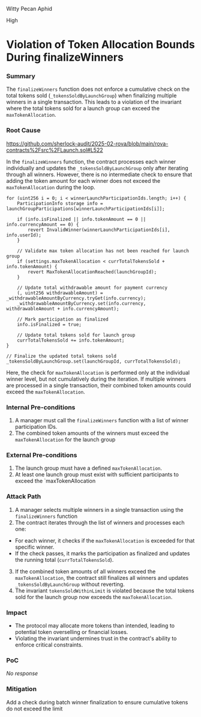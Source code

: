 Witty Pecan Aphid

High

# Violation of Token Allocation Bounds During finalizeWinners

### Summary

The  `finalizeWinners` function does not enforce a cumulative check on the total tokens sold (`_tokensSoldByLaunchGroup`) when finalizing multiple winners in a single transaction. This leads to a violation of the invariant where the total tokens sold for a launch group can exceed the `maxTokenAllocation`. 

### Root Cause

https://github.com/sherlock-audit/2025-02-rova/blob/main/rova-contracts%2Fsrc%2FLaunch.sol#L522

In the `finalizeWinners` function, the contract processes each winner individually and updates the `_tokensSoldByLaunchGroup` only after iterating through all winners. However, there is no intermediate check to ensure that adding the token amount for each winner does not exceed the `maxTokenAllocation` during the loop.

```solidity
for (uint256 i = 0; i < winnerLaunchParticipationIds.length; i++) {
    ParticipationInfo storage info = launchGroupParticipations[winnerLaunchParticipationIds[i]];

    if (info.isFinalized || info.tokenAmount == 0 || info.currencyAmount == 0) {
        revert InvalidWinner(winnerLaunchParticipationIds[i], info.userId);
    }

    // Validate max token allocation has not been reached for launch group
    if (settings.maxTokenAllocation < currTotalTokensSold + info.tokenAmount) {
        revert MaxTokenAllocationReached(launchGroupId);
    }

    // Update total withdrawable amount for payment currency
    (, uint256 withdrawableAmount) = _withdrawableAmountByCurrency.tryGet(info.currency);
    _withdrawableAmountByCurrency.set(info.currency, withdrawableAmount + info.currencyAmount);

    // Mark participation as finalized
    info.isFinalized = true;

    // Update total tokens sold for launch group
    currTotalTokensSold += info.tokenAmount;
}

// Finalize the updated total tokens sold
_tokensSoldByLaunchGroup.set(launchGroupId, currTotalTokensSold);
```
Here, the check for `maxTokenAllocation` is performed only at the individual winner level, but not cumulatively during the iteration. If multiple winners are processed in a single transaction, their combined token amounts could exceed the `maxTokenAllocation`.


### Internal Pre-conditions

1. A manager must call the `finalizeWinners` function with a list of winner participation IDs.
2. The combined token amounts of the winners must exceed the `maxTokenAllocation` for the launch group

### External Pre-conditions

1. The launch group must have a defined `maxTokenAllocation`.
2. At least one launch group must exist with sufficient participants to exceed the `maxTokenAllocation

### Attack Path

1. A manager selects multiple winners in a single transaction using the `finalizeWinners` function
2. The contract iterates through the list of winners and processes each one:
- For each winner, it checks if the `maxTokenAllocation` is exceeded for that specific winner.
- If the check passes, it marks the participation as finalized and updates the running total (`currTotalTokensSold`).
3. If the combined token amounts of all winners exceed the `maxTokenAllocation`, the contract still finalizes all winners and updates `_tokensSoldByLaunchGroup` without reverting.
4. The invariant `tokensSoldWithinLimit` is violated because the total tokens sold for the launch group now exceeds the `maxTokenAllocation`.

### Impact

- The protocol may allocate more tokens than intended, leading to potential token overselling or financial losses.
- Violating the invariant undermines trust in the contract's ability to enforce critical constraints.

### PoC

_No response_

### Mitigation

Add a check during batch winner finalization to ensure cumulative tokens do not exceed the limit